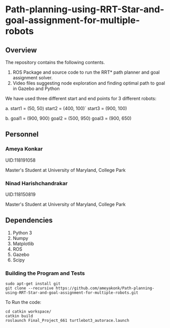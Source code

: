 # Path-planning-using-RRT-Star-and-goal-assignment-for-multiple-robots

## Overview
The repository contains the following contents.

1. ROS Package and source code to run the RRT* path planner and goal assignment solver.
2. Video files suggesting node exploration and finding optimal path to goal in Gazebo and Python

We have used three different start and end points for 3 different robots:

a. start1 = (50, 50)
   start2 = (400, 100)`
   start3 = (900, 100)
  

b. goal1 = (900, 900)
   goal2 = (500, 950)
   goal3 = (900, 650)

## Personnel
### Ameya Konkar 

UID:118191058

Master's Student at University of Maryland, College Park

### Ninad Harishchandrakar

UID:118150819

Master's Student at University of Maryland, College Park

## Dependencies 

1. Python 3
2. Numpy
3. Matplotlib
4. ROS
5. Gazebo
6. Scipy

### Building the Program and Tests

```
sudo apt-get install git
git clone --recursive https://github.com/ameyakonk/Path-planning-using-RRT-Star-and-goal-assignment-for-multiple-robots.git
```
To Run the code:
```
cd catkin workspace/ 
catkin build
roslaunch Final_Project_661 turtlebot3_autorace.launch

```
